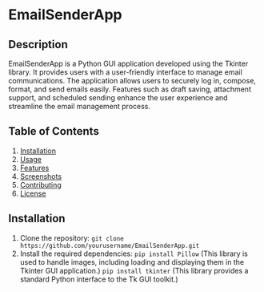 # EmailSenderApp

## Description
EmailSenderApp is a Python GUI application developed using the Tkinter library. It provides users with a user-friendly interface to manage email communications. The application allows users to securely log in, compose, format, and send emails easily. Features such as draft saving, attachment support, and scheduled sending enhance the user experience and streamline the email management process.

## Table of Contents
1. [Installation](#installation)
2. [Usage](#usage)
3. [Features](#features)
4. [Screenshots](#screenshots)
5. [Contributing](#contributing)
6. [License](#license)

## Installation
1. Clone the repository:
   ```git clone https://github.com/yourusername/EmailSenderApp.git```
2. Install the required dependencies:
   `pip install Pillow` (This library is used to handle images, including loading and displaying them in the Tkinter GUI application.)
   `pip install tkinter` (This library provides a standard Python interface to the Tk GUI toolkit.)
   
